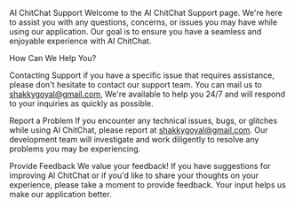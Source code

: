 AI ChitChat Support
Welcome to the AI ChitChat Support page. We're here to assist you with any questions, concerns, or issues you may have while using our application. Our goal is to ensure you have a seamless and enjoyable experience with AI ChitChat.

How Can We Help You?

Contacting Support
if you have a specific issue that requires assistance, please don't hesitate to contact our support team. You can mail us to shakkygoyal@gmail.com, We're available to help you 24/7 and will respond to your inquiries as quickly as possible.

Report a Problem
If you encounter any technical issues, bugs, or glitches while using AI ChitChat, please report at shakkygoyal@gmail.com. Our development team will investigate and work diligently to resolve any problems you may be experiencing.

Provide Feedback
We value your feedback! If you have suggestions for improving AI ChitChat or if you'd like to share your thoughts on your experience, please take a moment to provide feedback. Your input helps us make our application better.
